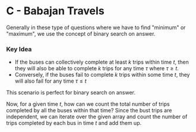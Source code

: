 # C - Babajan Travels
Generally in these type of questions where we have to find "minimum" or "maximum", we use the concept of binary search on answer.

### Key Idea
- If the buses can collectively complete at least $k$ trips within time $t$, then they will also be able to complete $k$ trips for any time $\tau$ where $\tau \geq t$.
- Conversely, if the buses fail to complete $k$ trips within some time $t$, they will also fail for any time $\tau \leq t$

This scenario is perfect for binary search on answer.

Now, for a given time $t$, how can we count the total number of trips completed by all the buses within that time? Since the bust trips are independent, we can iterate over the given array and count the number of trips completed by each bus in time $t$ and add them up.